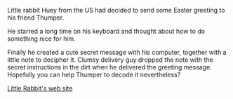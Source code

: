 Little rabbit Huey from the US had decided to send some Easter greeting to his friend Thumper.

He starred a long time on his keyboard and thought about how to do something nice for him.

Finally he created a cute secret message with his computer, together with a little note to decipher it.
Clumsy delivery guy dropped the note with the secret instructions in the dirt when he delivered the
greeting message. Hopefully you can help Thumper to decode it nevertheless?

[Little Rabbit's web site](http://__DOCKER_HOST__:2408)
